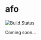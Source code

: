 # afo
[![Build Status](https://travis-ci.org/xprazak2/afo.svg)](https://travis-ci.org/xprazak2/afo)

Coming soon...
